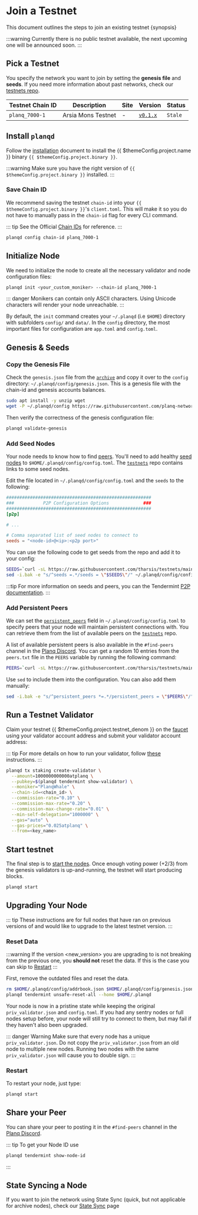 <!--
order: 4
-->

# Join a Testnet

This document outlines the steps to join an existing testnet {synopsis}

:::warning
Currently there is no public testnet available, the next upcoming one will be announced soon.
:::

## Pick a Testnet

You specify the network you want to join by setting the **genesis file** and **seeds**. If you need more information about past networks, check our [testnets repo](https://github.com/planq-network/networks/testnet).

| Testnet Chain ID | Description                       | Site | Version                                                                                  | Status  |
| ---------------- | --------------------------------- |------| ---------------------------------------------------------------------------------------- | ------- |
| `planq_7000-1`   | Arsia Mons Testnet                | -    | [`v0.1.x`](https://github.com/planq-network/planq/releases)                                    | `Stale` |

## Install `planqd`

Follow the [installation](./quickstart/installation.md) document to install the {{ $themeConfig.project.name }} binary `{{ $themeConfig.project.binary }}`.

:::warning
Make sure you have the right version of `{{ $themeConfig.project.binary }}` installed.
:::

### Save Chain ID

We recommend saving the testnet `chain-id` into your `{{ $themeConfig.project.binary }}`'s `client.toml`. This will make it so you do not have to manually pass in the `chain-id` flag for every CLI command.

::: tip
See the Official [Chain IDs](./../users/technical_concepts/chain_id.md#official-chain-ids) for reference.
:::

```bash
planqd config chain-id planq_7000-1
```

## Initialize Node

We need to initialize the node to create all the necessary validator and node configuration files:

```bash
planqd init <your_custom_moniker> --chain-id planq_7000-1
```

::: danger
Monikers can contain only ASCII characters. Using Unicode characters will render your node unreachable.
:::

By default, the `init` command creates your `~/.planqd` (i.e `$HOME`) directory with subfolders `config/` and `data/`.
In the `config` directory, the most important files for configuration are `app.toml` and `config.toml`.

## Genesis & Seeds

### Copy the Genesis File

Check the `genesis.json` file from the [`archive`](https://raw.githubusercontent.com/planq-network/networks/main/testnet//planq_7000-1/genesis.json) and copy it over to the `config` directory: `~/.planqd/config/genesis.json`. This is a genesis file with the chain-id and genesis accounts balances.

```bash
sudo apt install -y unzip wget
wget -P ~/.planqd/config https://raw.githubusercontent.com/planq-network/networks/main/testnet//planq_7000-1/genesis.json
```

Then verify the correctness of the genesis configuration file:

```bash
planqd validate-genesis
```

### Add Seed Nodes

Your node needs to know how to find [peers](https://docs.tendermint.com/v0.34/tendermint-core/using-tendermint.html#peers). You'll need to add healthy [seed nodes](https://docs.tendermint.com/v0.34/tendermint-core/using-tendermint.html#seed) to `$HOME/.planqd/config/config.toml`. The [`testnets`](https://github.com/evmos/testnets) repo contains links to some seed nodes.

Edit the file located in `~/.planqd/config/config.toml` and the `seeds` to the following:

```toml
#######################################################
###           P2P Configuration Options             ###
#######################################################
[p2p]

# ...

# Comma separated list of seed nodes to connect to
seeds = "<node-id>@<ip>:<p2p port>"
```

You can use the following code to get seeds from the repo and add it to your config:

```bash
SEEDS=`curl -sL https://raw.githubusercontent.com/tharsis/testnets/main/planq_7000-1/seeds.txt | awk '{print $1}' | paste -s -d, -`
sed -i.bak -e "s/^seeds =.*/seeds = \"$SEEDS\"/" ~/.planqd/config/config.toml
```

:::tip
For more information on seeds and peers, you can the Tendermint [P2P documentation](https://docs.tendermint.com/master/spec/p2p/peer.html).
:::

### Add Persistent Peers

We can set the [`persistent_peers`](https://docs.tendermint.com/v0.34/tendermint-core/using-tendermint.html#persistent-peer) field in `~/.planqd/config/config.toml` to specify peers that your node will maintain persistent connections with. You can retrieve them from the list of
available peers on the [`testnets`](https://github.com/planq-network/networks/testnet) repo.

A list of available persistent peers is also available in the `#find-peers` channel in the [Planq Discord](https://discord.gg/jGTPyYmpsq). You can get a random 10 entries from the `peers.txt` file in the `PEERS` variable by running the following command:

```bash
PEERS=`curl -sL https://raw.githubusercontent.com/tharsis/testnets/main/planq_7000-1/peers.txt | sort -R | head -n 10 | awk '{print $1}' | paste -s -d, -`
```

Use `sed` to include them into the configuration. You can also add them manually:

```bash
sed -i.bak -e "s/^persistent_peers *=.*/persistent_peers = \"$PEERS\"/" ~/.planqd/config/config.toml
```

## Run a Testnet Validator

Claim your testnet {{ $themeConfig.project.testnet_denom }} on the [faucet](./../developers/testnet/faucet.md) using your validator account address and submit your validator account address:

::: tip
For more details on how to run your validator, follow [these](./setup/run_validator.md) instructions.
:::

```bash
planqd tx staking create-validator \
  --amount=1000000000000atplanq \
  --pubkey=$(planqd tendermint show-validator) \
  --moniker="PlanqWhale" \
  --chain-id=<chain_id> \
  --commission-rate="0.10" \
  --commission-max-rate="0.20" \
  --commission-max-change-rate="0.01" \
  --min-self-delegation="1000000" \
  --gas="auto" \
  --gas-prices="0.025atplanq" \
  --from=<key_name>
```

## Start testnet

The final step is to [start the nodes](./quickstart/run_node.md#start-node). Once enough voting power (+2/3) from the genesis validators is up-and-running, the testnet will start producing blocks.

```bash
planqd start
```

## Upgrading Your Node

::: tip
These instructions are for full nodes that have ran on previous versions of and would like to upgrade to the latest testnet version.
:::

### Reset Data

:::warning
If the version <new_version> you are upgrading to is not breaking from the previous one, you **should not** reset the data. If this is the case you can skip to [Restart](#restart)
:::

First, remove the outdated files and reset the data.

```bash
rm $HOME/.planqd/config/addrbook.json $HOME/.planqd/config/genesis.json
planqd tendermint unsafe-reset-all --home $HOME/.planqd
```

Your node is now in a pristine state while keeping the original `priv_validator.json` and `config.toml`. If you had any sentry nodes or full nodes setup before,
your node will still try to connect to them, but may fail if they haven't also
been upgraded.

::: danger Warning
Make sure that every node has a unique `priv_validator.json`. Do not copy the `priv_validator.json` from an old node to multiple new nodes. Running two nodes with the same `priv_validator.json` will cause you to double sign.
:::

### Restart

To restart your node, just type:

```bash
planqd start
```

## Share your Peer

You can share your peer to posting it in the `#find-peers` channel in the [Planq Discord](https://discord.gg/jGTPyYmpsq).

::: tip
To get your Node ID use

```bash
planqd tendermint show-node-id
```

:::

## State Syncing a Node

If you want to join the network using State Sync (quick, but not applicable for archive nodes), check our [State Sync](https://docs.planq.network/validators/setup/statesync.html) page
